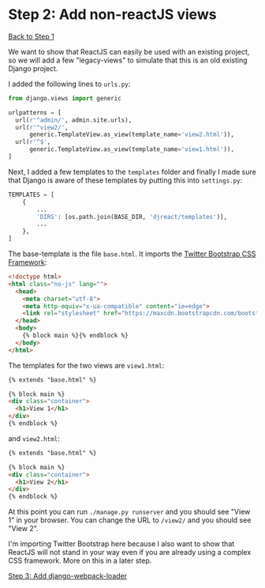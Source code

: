 # Step 2: Add non-reactJS views

[Back to Step 1](https://github.com/mbrochh/django-reactjs-boilerplate/tree/step1_create_project)

We want to show that ReactJS can easily be used with an existing project, so
we will add a few "legacy-views" to simulate that this is an old existing
Django project.

I added the following lines to `urls.py`:

```python
from django.views import generic

urlpatterns = [
  url(r'^admin/', admin.site.urls),
  url(r'^view2/',
      generic.TemplateView.as_view(template_name='view2.html')),
  url(r'^$',
      generic.TemplateView.as_view(template_name='view1.html')),
]
```

Next, I added a few templates to the `templates` folder and finally I made sure
that Django is aware of these templates by putting this into `settings.py`:

```python
TEMPLATES = [
    {
        ...
        'DIRS': [os.path.join(BASE_DIR, 'djreact/templates')],
        ...
    },
]
```

The base-template is the file `base.html`. It imports the
[Twitter Bootstrap CSS Framework](http://getbootstrap.com):

```html
<!doctype html>
<html class="no-js" lang="">
  <head>
    <meta charset="utf-8">
    <meta http-equiv="x-ua-compatible" content="ie=edge">
    <link rel="stylesheet" href="https://maxcdn.bootstrapcdn.com/bootstrap/3.3.6/css/bootstrap.min.css" integrity="sha384-1q8mTJOASx8j1Au+a5WDVnPi2lkFfwwEAa8hDDdjZlpLegxhjVME1fgjWPGmkzs7" crossorigin="anonymous">
  </head>
  <body>
    {% block main %}{% endblock %}
  </body>
</html>
```

The templates for the two views are `view1.html`:

```html
{% extends "base.html" %}

{% block main %}
<div class="container">
  <h1>View 1</h1>
</div>
{% endblock %}
```

and `view2.html`:

```html
{% extends "base.html" %}

{% block main %}
<div class="container">
  <h1>View 2</h1>
</div>
{% endblock %}
```

At this point you can run `./manage.py runserver` and you should see "View 1"
in your browser. You can change the URL to `/view2/` and you should see
"View 2".

I'm importing Twitter Bootstrap here because I also want to show that ReactJS
will not stand in your way even if you are already using a complex CSS
framework. More on this in a later step.

[Step 3: Add django-webpack-loader](https://github.com/mbrochh/django-reactjs-boilerplate/tree/step3_add_django_webpack_loader)
